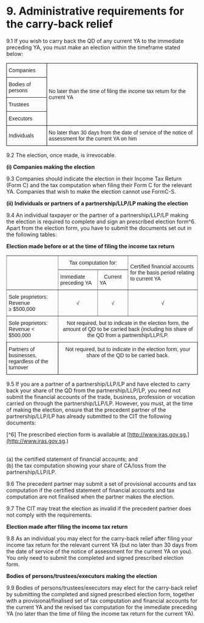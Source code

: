 # 9. Administrative requirements for the carry-back relief

9.1 If you wish to carry back the QD of any current YA to the immediate
preceding YA, you must make an election within the timeframe stated
below:

<style type="text/css">
.tg  {border-collapse:collapse;border-spacing:0;}
.tg td{font-family:Arial, sans-serif;font-size:14px;padding:10px 5px;border-style:solid;border-width:1px;overflow:hidden;word-break:normal;border-color:black;}
.tg th{font-family:Arial, sans-serif;font-size:14px;font-weight:normal;padding:10px 5px;border-style:solid;border-width:1px;overflow:hidden;word-break:normal;border-color:black;}
.tg .tg-s268{text-align:left}
</style>
<table class="tg">
  <tr>
    <th class="tg-s268">Companies</th>
    <th class="tg-s268" rowspan="4">No later than the time of filing the income tax return for the current YA</th>
  </tr>
  <tr>
    <td class="tg-s268">Bodies of persons</td>
  </tr>
  <tr>
    <td class="tg-s268">Trustees</td>
  </tr>
  <tr>
    <td class="tg-s268">Executors</td>
  </tr>
  <tr>
    <td class="tg-s268">Individuals</td>
    <td class="tg-s268">No later than 30 days from the date of service of the notice of assessment for the current YA on him</td>
  </tr>
</table>

9.2 The election, once made, is irrevocable.

**(i) Companies making the election**

9.3 Companies should indicate the election in their Income Tax Return (Form C) and the tax computation when filing their Form C for the relevant YA. Companies that wish to make the election cannot use FormC-S.

**(ii) Individuals or partners of a partnership/LLP/LP making the election**

9.4 An individual taxpayer or the partner of a partnership/LLP/LP making the election is required to complete and sign an prescribed election form^6. Apart from the election form, you have to submit the documents set out in the following tables:

**Election made before or at the time of filing the income tax return**

<style type="text/css">
.tg  {border-collapse:collapse;border-spacing:0;}
.tg td{font-family:Arial, sans-serif;font-size:14px;padding:10px 5px;border-style:solid;border-width:1px;overflow:hidden;word-break:normal;border-color:black;}
.tg th{font-family:Arial, sans-serif;font-size:14px;font-weight:normal;padding:10px 5px;border-style:solid;border-width:1px;overflow:hidden;word-break:normal;border-color:black;}
.tg .tg-baqh{text-align:center;vertical-align:top}
.tg .tg-uys7{border-color:inherit;text-align:center}
.tg .tg-xldj{border-color:inherit;text-align:left}
.tg .tg-0lax{text-align:left;vertical-align:top}
</style>
<table class="tg">
  <tr>
    <th class="tg-xldj" rowspan="2"></th>
    <th class="tg-uys7" colspan="2">Tax computation for:</th>
    <th class="tg-xldj" rowspan="2">Certified financial accounts for the basis period relating to current YA</th>
  </tr>
  <tr>
    <td class="tg-xldj">Immediate preceding YA</td>
    <td class="tg-xldj">&nbsp;&nbsp;&nbsp;Current YA&nbsp;&nbsp;&nbsp;&nbsp;</td>
  </tr>
  <tr>
    <td class="tg-xldj">Sole proprietors: Revenue<br>≥ $500,000</td>
    <td class="tg-uys7">√</td>
    <td class="tg-uys7">√</td>
    <td class="tg-uys7">√</td>
  </tr>
  <tr>
    <td class="tg-xldj">Sole proprietors: Revenue &lt; $500,000</td>
    <td class="tg-uys7" colspan="3">Not required, but to indicate in the election form, the<br>amount of QD to be carried back (including his share of<br>the QD from a partnership/LLP/LP.</td>
  </tr>
  <tr>
    <td class="tg-0lax">Partners of businesses,<br>regardless of the turnover</td>
    <td class="tg-baqh" colspan="3">Not required, but to indicate in the election form, your<br>share of the QD to be carried back.</td>
  </tr>
</table>


9.5 If you are a partner of a partnership/LLP/LP and have elected to carry back your share of the QD from the partnership/LLP/LP, you need not submit the financial accounts of the trade, business, profession or vocation carried on through the partnership/LLP/LP. However, you must, at the time of making the election, ensure that the precedent partner of the partnership/LLP/LP has already submitted to the CIT the following documents:

[^6] The prescribed election form is available at [http://www.iras.gov.sg.](http://www.iras.gov.sg.)

<br/>(a) the certified statement of financial accounts; and
<br/>(b) the tax computation showing your share of CA/loss from the
partnership/LLP/LP.

9.6 The precedent partner may submit a set of provisional accounts and tax computation if the certified statement of financial accounts and tax computation are not finalised when the partner makes the election.

9.7 The CIT may treat the election as invalid if the precedent partner does not comply with the requirements.

**Election made after filing the income tax return**

9.8 As an individual you may elect for the carry-back relief after filing your income tax return for the relevant current YA (but no later than 30 days from the date of service of the notice of assessment for the current YA on you). You only need to submit the completed and signed prescribed election form.

**Bodies of persons/trustees/executors making the election**

9.9 Bodies of persons/trustees/executors may elect for the carry-back relief by submitting the completed and signed prescribed election form, together with a provisional/finalised set of tax computation and financial accounts for the current YA and the revised tax computation for the immediate preceding YA (no later than the time of filing the income tax return for the current YA).
